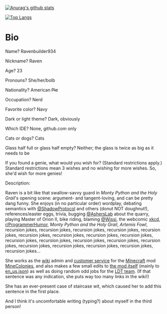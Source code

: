 
[![Anurag's github stats](https://github-readme-stats.vercel.app/api?username=ravenbuilder934&theme=gotham)](https://github.com/anuraghazra/github-readme-stats)

[![Top Langs](https://github-readme-stats.vercel.app/api/top-langs/?username=ravenbuilder934&theme=gotham)](https://github.com/anuraghazra/github-readme-stats)

# Bio

Name?     Ravenbuilder934

Nickname?   Raven

Age?    23

Pronouns?   She/her/bolb

Nationality?    American ~~Pie~~

Occupation?     Nerd

Favorite color?   Navy

Dark or light theme?    Dark, obviously

Which IDE?    None, github.com only

Cats or dogs?   Cats

Glass half full or glass half empty?    Neither; the glass is twice as big as it needs to be

If you found a genie, what would you wish for? (Standard restrictions apply.)     Standard restrictions mean 3 wishes and no wishing for more wishes. So, she'd wish for more genies!

Description:

Raven is a bit like that swallow-savvy guard in *Monty Python and the Holy Grail*'s opening scene: argument- and tangent-loving, and can be pretty dang funny. She enjoys (in no particular order) wordplay, debating semantics with [@ShadowProtocol](https://github.com/ShadowProtocol) and others (donut NOT doughnut!), references/easter eggs, trivia, bugging [@AshersLab](https://github.com/asherslab) about the quarry, playing Master of Orion II, bike riding, blaming [@Wissi](https://github.com/wissi), the webcomic [xkcd](https://xkcd.com/), [r/ProgrammerHumor](https://www.reddit.com/r/ProgrammerHumor/), *Monty Python and the Holy Grail*, *Artemis Fowl*, recursion jokes, recursion jokes, recursion jokes, recursion jokes, recursion jokes, recursion jokes, recursion jokes, recursion jokes, recursion jokes, recursion jokes, recursion jokes, recursion jokes, recursion jokes, recursion jokes, recursion jokes, recursion jokes, recursion jokes, recursion jokes, recursion jokes...

She works as the [wiki](https://wiki.minecolonies.ldtteam.com/) admin and [customer service](https://discord.minecolonies.com) for the [Minecraft](https://www.minecraft.net/) mod [MineColonies](https://www.curseforge.com/minecraft/mc-mods/minecolonies), and also makes a few small edits to [the mod itself](https://github.com/ldtteam/minecolonies/issues) (mainly to [en_us.json](https://github.com/ldtteam/minecolonies/blob/version/1.15/src/main/resources/assets/minecolonies/lang/en_us.json)) as well as doing random odd jobs for the [LDT team](https://github.com/ldtteam). (If that sentence was any indication, she puts way too many links in the wiki!)

She has an ever-present case of staircase wit, which caused her to add this sentence in the first place.

And I think it's uncomfortable writing (typing?) about myself in the third person!

<!-- Help I'm trapped in a Github bio factory -->
